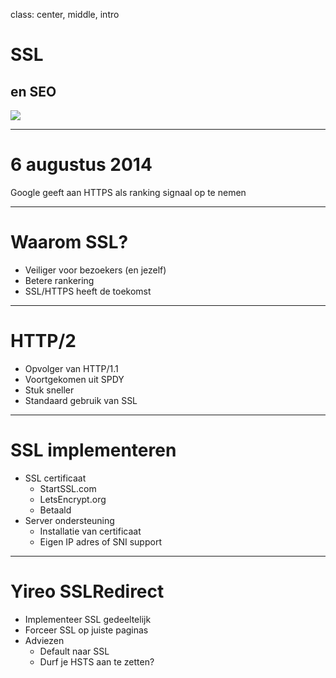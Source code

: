 class: center, middle, intro
# SSL 
## en SEO
<img src="/images/logos-seo.png">

---
# 6 augustus 2014
Google geeft aan HTTPS als ranking signaal op te nemen

---
# Waarom SSL?
- Veiliger voor bezoekers (en jezelf)
- Betere rankering
- SSL/HTTPS heeft de toekomst

---
# HTTP/2
- Opvolger van HTTP/1.1
- Voortgekomen uit SPDY
- Stuk sneller
- Standaard gebruik van SSL

---
# SSL implementeren
- SSL certificaat
    - StartSSL.com
    - LetsEncrypt.org
    - Betaald
- Server ondersteuning
    - Installatie van certificaat
    - Eigen IP adres of SNI support

---
# Yireo SSLRedirect
- Implementeer SSL gedeeltelijk
- Forceer SSL op juiste paginas
- Adviezen
    - Default naar SSL
    - Durf je HSTS aan te zetten?

